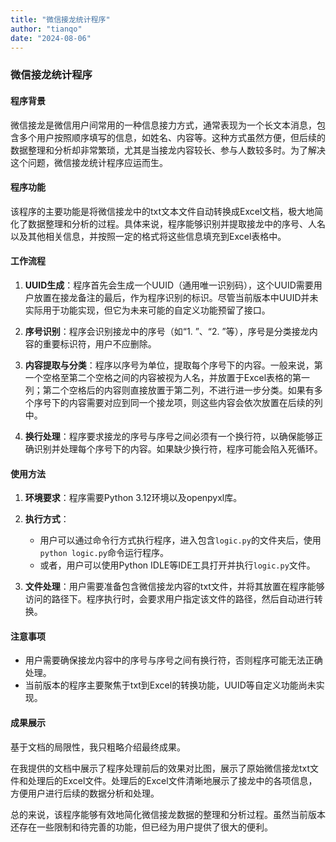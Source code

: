 ```yaml
---
title: "微信接龙统计程序"
author: "tianqo"
date: "2024-08-06"
---
```

### 微信接龙统计程序

#### 程序背景

微信接龙是微信用户间常用的一种信息接力方式，通常表现为一个长文本消息，包含多个用户按照顺序填写的信息，如姓名、内容等。这种方式虽然方便，但后续的数据整理和分析却非常繁琐，尤其是当接龙内容较长、参与人数较多时。为了解决这个问题，微信接龙统计程序应运而生。

#### 程序功能

该程序的主要功能是将微信接龙中的txt文本文件自动转换成Excel文档，极大地简化了数据整理和分析的过程。具体来说，程序能够识别并提取接龙中的序号、人名以及其他相关信息，并按照一定的格式将这些信息填充到Excel表格中。

#### 工作流程

1. **UUID生成**：程序首先会生成一个UUID（通用唯一识别码），这个UUID需要用户放置在接龙备注的最后，作为程序识别的标识。尽管当前版本中UUID并未实际用于功能实现，但它为未来可能的自定义功能预留了接口。

2. **序号识别**：程序会识别接龙中的序号（如“1. ”、“2. ”等），序号是分类接龙内容的重要标识符，用户不应删除。

3. **内容提取与分类**：程序以序号为单位，提取每个序号下的内容。一般来说，第一个空格至第二个空格之间的内容被视为人名，并放置于Excel表格的第一列；第二个空格后的内容则直接放置于第二列，不进行进一步分类。如果有多个序号下的内容需要对应到同一个接龙项，则这些内容会依次放置在后续的列中。

4. **换行处理**：程序要求接龙的序号与序号之间必须有一个换行符，以确保能够正确识别并处理每个序号下的内容。如果缺少换行符，程序可能会陷入死循环。

#### 使用方法

1. **环境要求**：程序需要Python 3.12环境以及openpyxl库。

2. **执行方式**：
   - 用户可以通过命令行方式执行程序，进入包含`logic.py`的文件夹后，使用`python logic.py`命令运行程序。
   - 或者，用户可以使用Python IDLE等IDE工具打开并执行`logic.py`文件。

3. **文件处理**：用户需要准备包含微信接龙内容的txt文件，并将其放置在程序能够访问的路径下。程序执行时，会要求用户指定该文件的路径，然后自动进行转换。

#### 注意事项

- 用户需要确保接龙内容中的序号与序号之间有换行符，否则程序可能无法正确处理。
- 当前版本的程序主要聚焦于txt到Excel的转换功能，UUID等自定义功能尚未实现。

#### 成果展示

基于文档的局限性，我只粗略介绍最终成果。

在我提供的文档中展示了程序处理前后的效果对比图，展示了原始微信接龙txt文件和处理后的Excel文件。处理后的Excel文件清晰地展示了接龙中的各项信息，方便用户进行后续的数据分析和处理。

总的来说，该程序能够有效地简化微信接龙数据的整理和分析过程。虽然当前版本还存在一些限制和待完善的功能，但已经为用户提供了很大的便利。